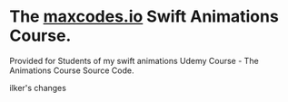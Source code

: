 # The **[maxcodes.io](https://www.maxcodes.io)** Swift Animations Course.
Provided for Students of my swift animations Udemy Course - The Animations Course Source Code.

ilker's changes



